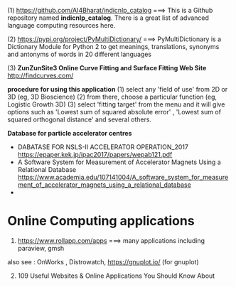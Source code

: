 (1) https://github.com/AI4Bharat/indicnlp_catalog ===> This is a Github repository named <b>indicnlp_catalog</b>. There is a great list of advanced language computing resources here.

(2) https://pypi.org/project/PyMultiDictionary/ ===> PyMultiDictionary is a Dictionary Module for Python 2 to get meanings, translations, synonyms and antonyms of words in 20 different languages

(3) <b>ZunZunSite3 Online Curve Fitting and Surface Fitting Web Site</b> http://findcurves.com/   

**procedure for using this application**
(1) select any 'field of use' from 2D or 3D  (eg, 3D Bioscience)
(2) from there, choose a particular function (eg,  Logistic Growth 3D)
(3) select 'fitting target' from the menu and it will give options such as 'Lowest sum of squared absolute error' ,
    'Lowest sum of squared orthogonal distance' and several others.

**Database for particle accelerator centres**
* DABATASE FOR NSLS-II ACCELERATOR OPERATION_2017  https://epaper.kek.jp/ipac2017/papers/wepab121.pdf
* A Software System for Measurement of  Accelerator Magnets Using a Relational  Database
  https://www.academia.edu/107141004/A_software_system_for_measurement_of_accelerator_magnets_using_a_relational_database
* 




Online Computing applications
============================
1) https://www.rollapp.com/apps ===> many applications including paraview, gmsh  

also see : OnWorks ,  Distrowatch, https://gnuplot.io/ (for gnuplot)

2) 109 Useful Websites & Online Applications You Should Know About
